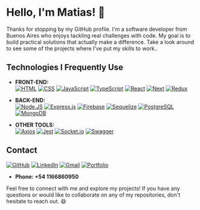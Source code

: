 # Hello, I'm Matias! 👋

Thanks for stopping by my GitHub profile. I'm a software developer from Buenos Aires who enjoys tackling real challenges with code. My goal is to build practical solutions that actually make a difference. Take a look around to see some of the projects where I've put my skills to work..

## Technologies I Frequently Use

- **FRONT-END:** <br /> 
  [![HTML](https://img.shields.io/badge/HTML-E34F26?style=for-the-badge&logo=html5&logoColor=white&labelColor=101010)]()
  [![CSS](https://img.shields.io/badge/CSS-1572B6?style=for-the-badge&logo=css3&logoColor=white&labelColor=101010)]()
  [![JavaScript](https://img.shields.io/badge/JavaScript-F7DF1E?style=for-the-badge&logo=javascript&logoColor=white&labelColor=101010)]()
  [![TypeScript](https://img.shields.io/badge/TypeScript-007ACC?style=for-the-badge&logo=typescript&logoColor=white&labelColor=101010)]()
  [![React](https://img.shields.io/badge/-React.Js-61DAFB?logo=react&logoColor=white&style=for-the-badge&labelColor=101010)]()
  [![Next](https://img.shields.io/badge/next.js-000000?style=for-the-badge&logo=nextdotjs&logoColor=white&labelColor=101010)]()
  [![Redux](https://img.shields.io/badge/-Redux-764ABC?logo=redux&logoColor=white&style=for-the-badge&labelColor=101010)]()

- **BACK-END:** <br /> 
  [![Node.JS](https://img.shields.io/badge/Node.JS-339933?style=for-the-badge&logo=node.js&logoColor=white&labelColor=101010)]()
  [![Express.js](https://img.shields.io/badge/Express-000000?style=for-the-badge&logo=express&logoColor=white&labelColor=101010)]()
  [![Firebase](https://img.shields.io/badge/firebase-FFCA28?style=for-the-badge&logo=firebase&logoColor=white&labelColor=101010)]()
  [![Sequelize](https://img.shields.io/badge/sequelize-52B0E7?style=for-the-badge&logo=sequelize&logoColor=white&labelColor=101010)]()
  [![PostgreSQL](https://img.shields.io/badge/PostgreSQL-4169E1?style=for-the-badge&logo=postgresql&logoColor=white&labelColor=101010)]()
  [![MongoDB](https://img.shields.io/badge/MongoDB-4EA94B?style=for-the-badge&logo=mongodb&logoColor=white)]()

- **OTHER TOOLS:** <br /> 
  [![Axios](https://img.shields.io/badge/axios-5A29E4?style=for-the-badge&logo=axios&logoColor=white&labelColor=101010)]()
  [![Jest](https://img.shields.io/badge/Jest-323330?style=for-the-badge&logo=Jest&logoColor=white)]()
  [![Socket.io](https://img.shields.io/badge/socket.io-010101?style=for-the-badge&logo=socketdotio&logoColor=white&labelColor=101010)]()
  [![Swagger](https://img.shields.io/badge/swagger-85EA2D?style=for-the-badge&logo=swagger&logoColor=white&labelColor=101010)]()

## Contact

[![GitHub](https://img.shields.io/badge/GitHub-181717?logo=GitHub&logoColor=white&labelColor=101010)](https://github.com/Matiasmarensi)
[![LinkedIn](https://img.shields.io/badge/LinkedIn-0A66C2?logo=LinkedIn&logoColor=white&labelColor=101010)](https://linkedin.com/in/matias-marensi-67059823/)
[![Gmail](https://img.shields.io/badge/Gmail-EA4335?logo=Gmail&logoColor=white&labelColor=101010)](mailto:matiasamarensi@gmail.com?Subject=Contacto%20por%20colaboración)
[![Portfolio](https://img.shields.io/badge/Portfolio-Visit%20My%20Portfolio-red?style=for-the-badge&logo=portfolio)](https://portfolio-matiasmarensi.vercel.app/)

- **Phone: +54 1166860950**
  
Feel free to connect with me and explore my projects! If you have any questions or would like to collaborate on any of my repositories, don't hesitate to reach out. 😄
